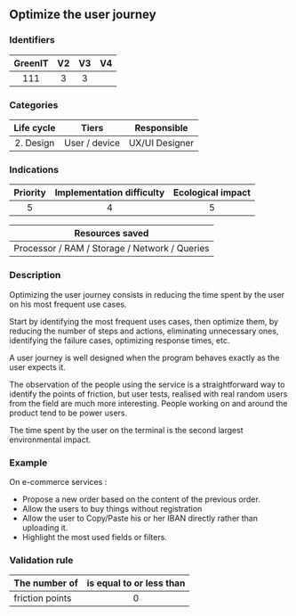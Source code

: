 ## Optimize the user journey

### Identifiers

| GreenIT |  V2   |  V3   |  V4   |
| :-----: | :---: | :---: | :---: |
|   111   |   3   |   3   |       |

### Categories

| Life cycle |     Tiers     |  Responsible   |
| :--------: | :-----------: | :------------: |
| 2. Design  | User / device | UX/UI Designer |

### Indications

| Priority | Implementation difficulty | Ecological impact |
| :------: | :-----------------------: | :---------------: |
|    5     |             4             |         5         |

|                Resources saved                |
| :-------------------------------------------: |
| Processor / RAM / Storage / Network / Queries |

### Description

Optimizing the user journey consists in reducing the time spent by the user on his most frequent use cases. 

Start by identifying the most frequent uses cases, then optimize them, by reducing the number of steps and 
actions, eliminating unnecessary ones, identifying the failure cases, optimizing response times, etc.

A user journey is well designed when the program behaves exactly as the user expects it.

The observation of the people using the service is a straightforward way to identify the points of friction, but user tests,
realised with real random users from the field are much more interesting. People working on and around the product
tend to be power users.

The time spent by the user on the terminal is the second largest environmental impact.

### Example

On e-commerce services : 
* Propose a new order based on the content of the previous order.
* Allow the users to buy things without registration
* Allow the user to Copy/Paste his or her IBAN directly rather than uploading it.
* Highlight the most used fields or filters.


### Validation rule

| The number of   | is equal to or less than |
| --------------- | :----------------------: |
| friction points |            0             |
